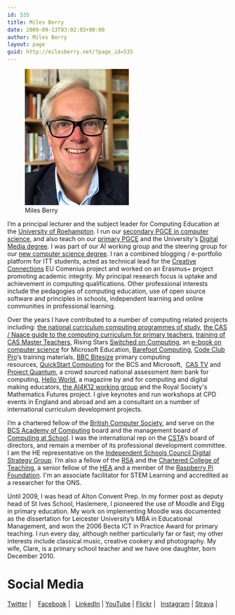 ```yaml
---
id: 535
title: Miles Berry
date: 2009-09-13T03:02:03+00:00
author: Miles Berry
layout: page
guid: http://milesberry.net/?page_id=535
---
```

<figure>
<a href="/wp-content/uploads/2009/09/mgb12-810x1024.jpg"><img src="/wp-content/uploads/2009/09/mgb12-237x300.jpg"></a>
<figcaption>Miles Berry</figcaption>
</figure>



I&#8217;m a principal lecturer and the subject leader for Computing Education at the [University of Roehampton](http://roehampton.ac.uk). I run our [secondary PGCE in computer science](https://www.roehampton.ac.uk/postgraduate-courses/pgce-secondary/pgce-secondary-computing-specialism/), and also teach on our [primary PGCE](https://www.roehampton.ac.uk/postgraduate-courses/pgce-primary/) and the University's [Digital Media degree](https://www.roehampton.ac.uk/undergraduate-courses/digital-media/). I was part of our AI working group and the steering group for our [new computer science degree](https://www.roehampton.ac.uk/undergraduate-courses/computer-science/). I ran a combined blogging / e-portfolio platform for ITT students, acted as technical lead for the [Creative Connections](http://creativeconnexions.eu) EU Comenius project and worked on an Erasmus+ project promoting academic integrity. My principal research focus is uptake and achievement in computing qualifications. Other professional interests include the pedagogies of computing education, use of open source software and principles in schools, independent learning and online communities in professional learning.

Over the years I have contributed to a number of computing related projects including: <a href="https://www.gov.uk/government/publications/national-curriculum-in-england-computing-programmes-of-study/national-curriculum-in-england-computing-programmes-of-study">the national curriculum computing programmes of study</a>, <a href="http://www.computingatschool.org.uk/data/uploads/CASPrimaryComputing.pdf">the CAS / Naace guide to the computing curriculum for primary teachers</a>, <a href="http://bit.ly/CASMTT">training of CAS Master Teachers</a>, Rising Stars <a href="http://www.switchedoncomputing.co.uk/">Switched on Computing</a>, an <a href="http://www.slideshare.net/Microsofteduk/computer-science-in-the-national-curriculum">e-book on computer science</a> for Microsoft Education, <a href="http://barefootcas.org.uk/">Barefoot Computing</a>, <a href="http://www.codeclubpro.org/">Code Club Pro</a>&#8216;s training materials, <a href="http://www.bbc.co.uk/schools/0/computing/">BBC Bitesize</a> primary computing resources, <a href="http://primary.quickstartcomputing.org">QuickStart Computing</a> for the BCS and Microsoft,  <a href="http://youtube.com/computingatschool">CAS TV</a> and <a href="http://bit.ly/projectquantum">Project Quantum</a>, a crowd sourced national assessment item bank for computing, [Hello World](http://helloworld.cc), a magazine by and for computing and digital making educators, [the AI4K12 working group](https://github.com/touretzkyds/ai4k12/wiki) and the Royal Society's Mathematics Futures project. I give keynotes and run workshops at CPD events in England and abroad and am a consultant on a number of international curriculum development projects.

I&#8217;m a chartered fellow of the [British Computer Society](http://bcs.org.uk), and serve on the [BCS Academy of Computing](http://academy.bcs.org/) board and the management board of [Computing at School](http://computingatschool.org.uk). I was the international rep on the [CSTA](http://www.csteachers.org/)&#8216;s board of directors, and remain a member of its professional development committee. I am the HE representative on the [Independent Schools Council Digital Strategy Group](https://iscdigital.co.uk/). I&#8217;m also a fellow of the [RSA](http://thersa.org) and the [Chartered College of Teaching](https://chartered.college/), a senior fellow of the [HEA](http://www.heacademy.ac.uk) and a member of the  [Raspberry Pi Foundation](https://www.raspberrypi.org/). I'm an associate facilitator for STEM Learning and accredited as a researcher for the ONS.

Until 2009, I was head of Alton Convent Prep. In my former post as deputy head of St Ives School, Haslemere, I pioneered the use of Moodle and Elgg in primary education. My work on implementing Moodle was documented as the dissertation for Leicester University&#8217;s MBA in Educational Management, and won the 2006 Becta ICT in Practice Award for primary teaching. I run every day, although neither particularly far or fast; my other interests include classical music, creative cookery and photography. My wife, Clare, is a primary school teacher and we have one daughter, born December 2010.



# Social Media

[Twitter](http://twitter.com/mberry) |   
[Facebook](https://www.facebook.com/mberry001) |  
[LinkedIn](http://www.linkedin.com/in/mgberry) |
[YouTube](http://www.youtube.com/user/milesberry?feature=mhee) |
[Flickr](http://www.flickr.com/photos/mberry/) |  
[Instagram](https://www.instagram.com/mgberry/) |
[Strava](https://www.strava.com/athletes/33566001) |
